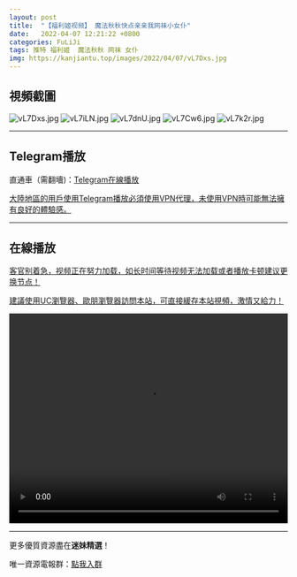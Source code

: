```yaml
---
layout: post
title:  "【福利姬视频】 魔法秋秋快点亲亲我网袜小女仆"
date:   2022-04-07 12:21:22 +0800
categories: FuLiJi
tags: 推特 福利姬  魔法秋秋 网袜 女仆
img: https://kanjiantu.top/images/2022/04/07/vL7Dxs.jpg
---
```



## 視頻截圖

![vL7Dxs.jpg](https://kanjiantu.top/images/2022/04/07/vL7Dxs.jpg)
![vL7iLN.jpg](https://kanjiantu.top/images/2022/04/07/vL7iLN.jpg)
![vL7dnU.jpg](https://kanjiantu.top/images/2022/04/07/vL7dnU.jpg)
![vL7Cw6.jpg](https://kanjiantu.top/images/2022/04/07/vL7Cw6.jpg)
![vL7k2r.jpg](https://kanjiantu.top/images/2022/04/07/vL7k2r.jpg)

* * *
## Telegram播放

直通車（需翻墻)：[Telegram在線播放](https://t.me/mimeijingxuan/475)

<u>大陸地區的用戶使用Telegram播放必須使用VPN代理，未使用VPN時可能無法擁有良好的體驗感。</u> 
* * *
## 在線播放
<u>客官别着急，视频正在努力加载，如长时间等待视频无法加载或者播放卡顿建议更换节点！</u>

<u>建議使用UC瀏覽器、歐朋瀏覽器訪問本站，可直接緩存本站視頻，激情又給力！</u>
<center><video src="https://cdn.publer.io/uploads/videos/624c0bbcdb279713e435e0de/92f10becb98f8de2fe4e279eea807f34.mp4" width="100%" height="380px" controls="controls"></video></center>

* * *
更多優質資源盡在**迷妹精選**！

唯一資源電報群：[點我入群](https://t.me/mimeijingxuan)


